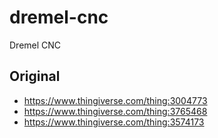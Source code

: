 # dremel-cnc
Dremel CNC

## Original
- https://www.thingiverse.com/thing:3004773
- https://www.thingiverse.com/thing:3765468
- https://www.thingiverse.com/thing:3574173